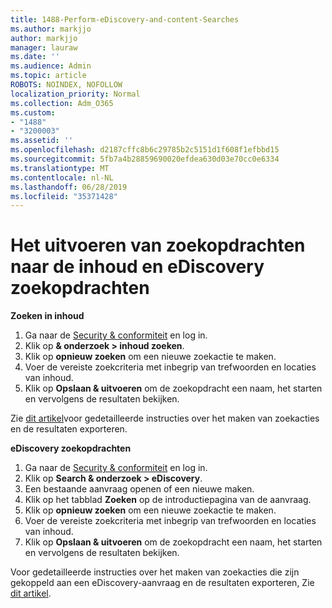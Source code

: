 ```yaml
---
title: 1488-Perform-eDiscovery-and-content-Searches
ms.author: markjjo
author: markjjo
manager: lauraw
ms.date: ''
ms.audience: Admin
ms.topic: article
ROBOTS: NOINDEX, NOFOLLOW
localization_priority: Normal
ms.collection: Adm_O365
ms.custom:
- "1488"
- "3200003"
ms.assetid: ''
ms.openlocfilehash: d2187cffc8b6c29785b2c5151d1f608f1efbbd15
ms.sourcegitcommit: 5fb7a4b28859690020efdea630d03e70cc0e6334
ms.translationtype: MT
ms.contentlocale: nl-NL
ms.lasthandoff: 06/28/2019
ms.locfileid: "35371428"
---
```

# <a name="how-to-perform-content-searches-and-ediscovery-searches"></a>Het uitvoeren van zoekopdrachten naar de inhoud en eDiscovery zoekopdrachten

**Zoeken in inhoud**

1. Ga naar de [Security & conformiteit](https://protection.office.com) en log in.
2. Klik op **& onderzoek > inhoud zoeken**.
3. Klik op **opnieuw zoeken** om een nieuwe zoekactie te maken.
4. Voer de vereiste zoekcriteria met inbegrip van trefwoorden en locaties van inhoud.  
5. Klik op **Opslaan & uitvoeren** om de zoekopdracht een naam, het starten en vervolgens de resultaten bekijken.

Zie [dit artikel](https://docs.microsoft.com/office365/securitycompliance/content-search)voor gedetailleerde instructies over het maken van zoekacties en de resultaten exporteren.

**eDiscovery zoekopdrachten**

1. Ga naar de [Security & conformiteit](https://protection.office.com) en log in.
2. Klik op **Search & onderzoek > eDiscovery**.
3. Een bestaande aanvraag openen of een nieuwe maken.
4. Klik op het tabblad **Zoeken** op de introductiepagina van de aanvraag.  
5. Klik op **opnieuw zoeken** om een nieuwe zoekactie te maken.
6. Voer de vereiste zoekcriteria met inbegrip van trefwoorden en locaties van inhoud.  
7. Klik op **Opslaan & uitvoeren** om de zoekopdracht een naam, het starten en vervolgens de resultaten bekijken.

Voor gedetailleerde instructies over het maken van zoekacties die zijn gekoppeld aan een eDiscovery-aanvraag en de resultaten exporteren, Zie [dit artikel](https://docs.microsoft.com/office365/securitycompliance/ediscovery-cases).
